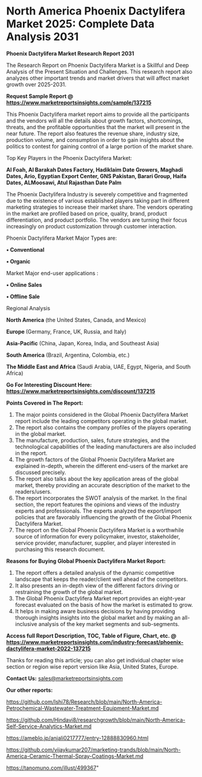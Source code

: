 # North America Phoenix Dactylifera Market 2025: Complete Data Analysis 2031

<strong>Phoenix Dactylifera Market Research Report 2031</strong>

The Research Report on Phoenix Dactylifera Market is a Skillful and Deep Analysis of the Present Situation and Challenges. This research report also analyzes other important trends and market drivers that will affect market growth over 2025-2031.

<strong>Request Sample Report @ <a href=https://www.marketreportsinsights.com/sample/137215>https://www.marketreportsinsights.com/sample/137215</a></strong>

This Phoenix Dactylifera market report aims to provide all the participants and the vendors will all the details about growth factors, shortcomings, threats, and the profitable opportunities that the market will present in the near future. The report also features the revenue share, industry size, production volume, and consumption in order to gain insights about the politics to contest for gaining control of a large portion of the market share.

Top Key Players in the Phoenix Dactylifera Market:

<strong>Al Foah, Al Barakah Dates Factory, Hadiklaim Date Growers, Maghadi Dates, Ario, Egyptian Export Center, GNS Pakistan, Barari Group, Haifa Dates, ALMoosawi, Atul Rajasthan Date Palm</strong>

The Phoenix Dactylifera Industry is severely competitive and fragmented due to the existence of various established players taking part in different marketing strategies to increase their market share. The vendors operating in the market are profiled based on price, quality, brand, product differentiation, and product portfolio. The vendors are turning their focus increasingly on product customization through customer interaction.

Phoenix Dactylifera Market Major Types are:

<strong>• Conventional

• Organic</strong>

Market Major end-user applications :

<strong>• Online Sales

• Offline Sale</strong>

Regional Analysis

</u><strong><b>North America</b></strong> (the United States, Canada, and Mexico)

<strong><b>Europe </b></strong>(Germany, France, UK, Russia, and Italy)

<strong><b>Asia-Pacific</b></strong> (China, Japan, Korea, India, and Southeast Asia)

<strong><b>South America</b></strong> (Brazil, Argentina, Colombia, etc.)

<strong><b>The Middle East and Africa</b></strong> (Saudi Arabia, UAE, Egypt, Nigeria, and South Africa)

<strong>Go For Interesting Discount Here: <a href=https://www.marketreportsinsights.com/discount/137215>https://www.marketreportsinsights.com/discount/137215</a></strong>

<strong>Points Covered in The Report:</strong>
<ol>
  <li>The major points considered in the Global Phoenix Dactylifera Market report include the leading competitors operating in the global market.</li>
  <li>The report also contains the company profiles of the players operating in the global market.</li>
  <li>The manufacture, production, sales, future strategies, and the technological capabilities of the leading manufacturers are also included in the report.</li>
  <li>The growth factors of the Global Phoenix Dactylifera Market are explained in-depth, wherein the different end-users of the market are discussed precisely.</li>
  <li>The report also talks about the key application areas of the global market, thereby providing an accurate description of the market to the readers/users.</li>
  <li>The report incorporates the SWOT analysis of the market. In the final section, the report features the opinions and views of the industry experts and professionals. The experts analyzed the export/import policies that are favorably influencing the growth of the Global Phoenix Dactylifera Market.</li>
  <li>The report on the Global Phoenix Dactylifera Market is a worthwhile source of information for every policymaker, investor, stakeholder, service provider, manufacturer, supplier, and player interested in purchasing this research document.</li>
</ol>
<strong>Reasons for Buying Global Phoenix Dactylifera Market Report:</strong>

<ol>
  <li>The report offers a detailed analysis of the dynamic competitive landscape that keeps the reader/client well ahead of the competitors.</li>
  <li>It also presents an in-depth view of the different factors driving or restraining the growth of the global market.</li>
  <li>The Global Phoenix Dactylifera Market report provides an eight-year forecast evaluated on the basis of how the market is estimated to grow.</li>
  <li>It helps in making aware business decisions by having providing thorough insights insights into the global market and by making an all-inclusive analysis of the key market segments and sub-segments.</li>
</ol>
<strong>Access full Report Description, TOC, Table of Figure, Chart, etc. @ <a href=https://www.marketreportsinsights.com/industry-forecast/phoenix-dactylifera-market-2022-137215>https://www.marketreportsinsights.com/industry-forecast/phoenix-dactylifera-market-2022-137215</a></strong>


Thanks for reading this article; you can also get individual chapter wise section or region wise report version like Asia, United States, Europe.

<strong>Contact Us:</strong>
sales@marketreportsinsights.com

<strong>Our other reports:</strong>

<a href=https://github.com/Ishi78/Research/blob/main/North-America-Petrochemical-Wastewater-Treatment-Equipment-Market.md>https://github.com/Ishi78/Research/blob/main/North-America-Petrochemical-Wastewater-Treatment-Equipment-Market.md</a>

<a href=https://github.com/Hindavi8/researchgrowth/blob/main/North-America-Self-Service-Analytics-Market.md>https://github.com/Hindavi8/researchgrowth/blob/main/North-America-Self-Service-Analytics-Market.md</a>

<a href=https://ameblo.jp/anjali0217777/entry-12888830960.html>https://ameblo.jp/anjali0217777/entry-12888830960.html</a>

<a href=https://github.com/vijaykumar207/marketing-trands/blob/main/North-America-Ceramic-Thermal-Spray-Coatings-Market.md>https://github.com/vijaykumar207/marketing-trands/blob/main/North-America-Ceramic-Thermal-Spray-Coatings-Market.md</a>

<a href=https://tanomuno.com/illust/499367>https://tanomuno.com/illust/499367</a>"

